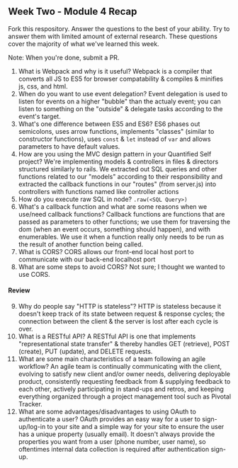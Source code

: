 ## Week Two - Module 4 Recap

Fork this respository. Answer the questions to the best of your ability. Try to answer them with limited amount of external research. These questions cover the majority of what we've learned this week. 

Note: When you're done, submit a PR. 

1. What is Webpack and why is it useful?
Webpack is a compiler that converts all JS to ES5 for browser compatability & compiles & minifies js, css, and html.
2. When do you want to use event delegation?
Event delegation is used to listen for events on a higher "bubble" than the actualy event; you can listen to something on the "outside" & delegate tasks according to the event's target.
3. What's one difference between ES5 and ES6?
ES6 phases out semicolons, uses arrow functions, implements "classes" (similar to constructor functions), uses `const` & `let` instead of `var` and allows parameters to have default values.
4. How are you using the MVC design pattern in your Quantified Self project?
We're implementing models & controllers in files & directors structured similarly to rails. We extracted out SQL queries and other functions related to our "models" according to their responsibility and extracted the callback functions in our "routes" (from server.js) into controllers with functions named like controller actions
5. How do you execute raw SQL in node? 
`.raw(<SQL Query>)`
6. What's a callback function and what are some reasons when we use/need callback functions?
Callback functions are functions that are passed as parameters to other functions; we use them for traversing the dom (when an event occurs, something should happen), and with enumerables. We use it when a function really only needs to be run as the result of another function being called.
7. What is CORS?
CORS allows our front-end local host port to communicate with our back-end localhost port
8. What are some steps to avoid CORS?
Not sure; I thought we wanted to use CORS.

#### Review  

9. Why do people say "HTTP is stateless"?
HTTP is stateless because it doesn't keep track of its state between request & response cycles; the connection between the client & the server is lost after each cycle is over.
10. What is a RESTful API?
A RESTful API is one that implements "representational state transfer" & thereby handles GET (retrieve), POST (create), PUT (update), and DELETE requests.
11. What are some main characteristics of a team following an agile workflow?
An agile team is continually communicating with the client, evolving to satisfy new client and/or owner needs, delivering deployable product, consistently requesting feedback from & supplying feedback to each other, actively participating in stand-ups and retros, and keeping everything organized through a project management tool such as Pivotal Tracker.
12. What are some advantages/disadvantages to using OAuth to authenticate a user?
OAuth provides an easy way for a user to sign-up/log-in to your site and a simple way for your site to ensure the user has a unique property (usually email). It doesn't always provide the properties you want from a user (phone number, user name), so oftentimes internal data collection is required after authentication sign-up. 

